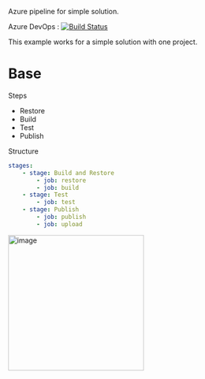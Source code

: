 Azure pipeline for simple solution.

Azure DevOps : [![Build Status](https://dev.azure.com/wistercorp/azure-pipelines/_apis/build/status/BasePipeline?branchName=develop)](https://dev.azure.com/wistercorp/azure-pipelines/_build/latest?definitionId=45&branchName=develop)

This example works for a simple solution with one project.

# Base
Steps

 - Restore
 - Build
 - Test
 - Publish

Structure

```yml
stages:
    - stage: Build and Restore
        - job: restore
        - job: build
    - stage: Test
        - job: test
    - stage: Publish
        - job: publish
        - job: upload
```
<img width="275" alt="image" src="https://user-images.githubusercontent.com/19657324/178130746-d715d143-de59-48a1-a183-2f8c2c162c42.png">


